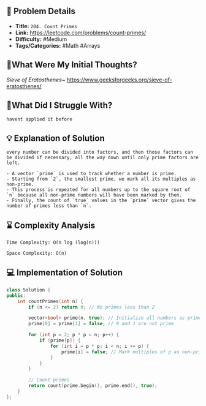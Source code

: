 ## 📝 Problem Details

- **Title:** `204. Count Primes`
- **Link:** https://leetcode.com/problems/count-primes/
- **Difficulty:** #Medium 
- **Tags/Categories:** #Math #Arrays 

## 💭What Were My Initial Thoughts?

*Sieve of Eratosthenes*~
https://www.geeksforgeeks.org/sieve-of-eratosthenes/

## 🤔What Did I Struggle With?

```
havent applied it before
```

## 💡 Explanation of Solution

```
every number can be divided into factors, and then those factors can be divided if necessary, all the way down until only prime factors are left.

- A vector `prime` is used to track whether a number is prime.
- Starting from `2`, the smallest prime, we mark all its multiples as non-prime.
- This process is repeated for all numbers up to the square root of `n` because all non-prime numbers will have been marked by then.
- Finally, the count of `true` values in the `prime` vector gives the number of primes less than `n`.
```

## ⌛ Complexity Analysis

```
Time Complexity: O(n log (log(n)))

Space Complexity: O(n)
```

## 💻 Implementation of Solution

```cpp
class Solution {
public:
    int countPrimes(int n) {
        if (n <= 2) return 0; // No primes less than 2

        vector<bool> prime(n, true); // Initialize all numbers as prime
        prime[0] = prime[1] = false; // 0 and 1 are not prime

        for (int p = 2; p * p < n; p++) {
            if (prime[p]) {
                for (int i = p * p; i < n; i += p) {
                    prime[i] = false; // Mark multiples of p as non-prime
                }
            }
        }

        // Count primes
        return count(prime.begin(), prime.end(), true);
    }
};
```